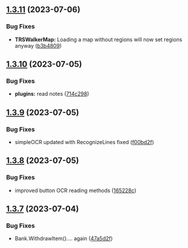 ## [1.3.11](https://github.com/Torwent/SRL-T/compare/v1.3.10...v1.3.11) (2023-07-06)


### Bug Fixes

* **TRSWalkerMap:** Loading a map without regions will now set regions anyway ([b3b4809](https://github.com/Torwent/SRL-T/commit/b3b480972721ae119d42f0f9a5c70c1f9b256c79))



## [1.3.10](https://github.com/Torwent/SRL-T/compare/v1.3.9...v1.3.10) (2023-07-05)


### Bug Fixes

* **plugins:** read notes ([714c298](https://github.com/Torwent/SRL-T/commit/714c29849d4dca00a5f2b47ce721317a2ca9ae50))



## [1.3.9](https://github.com/Torwent/SRL-T/compare/v1.3.8...v1.3.9) (2023-07-05)


### Bug Fixes

* simpleOCR updated with RecognizeLines fixed ([f00bd2f](https://github.com/Torwent/SRL-T/commit/f00bd2f06065f7670dfb6a7d8850dfc38212c807))



## [1.3.8](https://github.com/Torwent/SRL-T/compare/v1.3.7...v1.3.8) (2023-07-05)


### Bug Fixes

* improved button OCR reading methods ([165228c](https://github.com/Torwent/SRL-T/commit/165228c0a27fa8987adec7ebc5c902fe457fa4ff))



## [1.3.7](https://github.com/Torwent/SRL-T/compare/v1.3.6...v1.3.7) (2023-07-04)


### Bug Fixes

* Bank.WithdrawItem().... again ([47a5d2f](https://github.com/Torwent/SRL-T/commit/47a5d2f0ccd93a5fa5bc7649123d53c20f2c193d))



